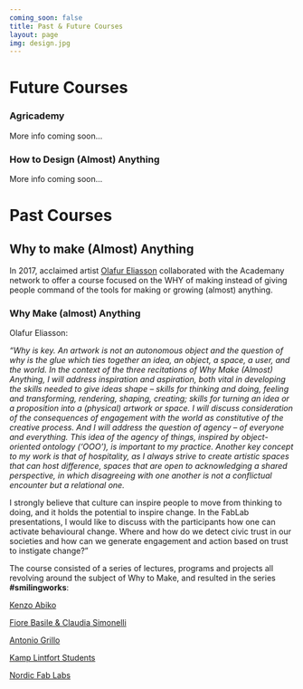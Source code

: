 ```yaml
---
coming_soon: false
title: Past & Future Courses
layout: page
img: design.jpg
---
```


# Future Courses


### Agricademy

More info coming soon…



### How to Design (Almost) Anything

More info coming soon...


# Past Courses 

## Why to make (Almost) Anything

In 2017, acclaimed artist [Olafur Eliasson](https://www.olafureliasson.net/) collaborated with the Academany network to offer a course focused on the WHY of making instead of giving people command of the tools for making or growing (almost) anything.

### Why Make (almost) Anything 

Olafur Eliasson: 

*“Why is key. An artwork is not an autonomous object and the question of why is the glue which ties together an idea, an object, a space, a user, and the world. In the context of the three recitations of Why Make (Almost) Anything, I will address inspiration and aspiration, both vital in developing the skills needed to give ideas shape – skills for thinking and doing, feeling and transforming, rendering, shaping, creating; skills for turning an idea or a proposition into a (physical) artwork or space. I will discuss consideration of the consequences of engagement with the world as constitutive of the creative process. And I will address the question of agency – of everyone and everything. This idea of the agency of things, inspired by object-oriented ontology (‘OOO’), is important to my practice. Another key concept to my work is that of hospitality, as I always strive to create artistic spaces that can host difference, spaces that are open to acknowledging a shared perspective, in which disagreeing with one another is not a conflictual encounter but a relational one.*

I strongly believe that culture can inspire people to move from thinking to doing, and it holds the potential to inspire change. In the FabLab presentations, I would like to discuss with the participants how one can activate behavioural change. Where and how do we detect civic trust in our societies and how can we generate engagement and action based on trust to instigate change?”


The course consisted of a series of lectures, programs and projects all revolving around the subject of Why to Make, and resulted in the series **#smilingworks**:

[Kenzo Abiko](https://www.youtube.com/watch?v=we95dgi2Ip0&feature=youtu.be)

[Fiore Basile & Claudia Simonelli](https://fibasile.github.io/whytomake2017/)

[Antonio Grillo](http://archive.fabacademy.org/archives/2017/fablabnapoli/smilemecca.html)

[Kamp Lintfort Students](http://archive.fabacademy.org/archives/2017/fablabkamplintfort/smilingworks.html)

[Nordic Fab Labs](https://pbs.twimg.com/media/C7XYX2EXkAQzMw3?format=jpg&name=small)



